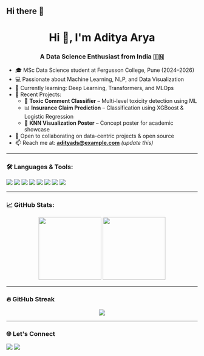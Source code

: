 ## Hi there 👋


<h1 align="center">Hi 👋, I'm Aditya Arya</h1>
<h3 align="center">A Data Science Enthusiast from India 🇮🇳</h3>

- 🎓 MSc Data Science student at Fergusson College, Pune (2024–2026)  
- 💻 Passionate about Machine Learning, NLP, and Data Visualization  
- 🌱 Currently learning: Deep Learning, Transformers, and MLOps  
- 🔭 Recent Projects:
  - 🧠 **Toxic Comment Classifier** – Multi-level toxicity detection using ML
  - 📊 **Insurance Claim Prediction** – Classification using XGBoost & Logistic Regression
  - 🧮 **KNN Visualization Poster** – Concept poster for academic showcase  
- 👯 Open to collaborating on data-centric projects & open source  
- 📫 Reach me at: **adityads@example.com** *(update this)*

---

### 🛠️ Languages & Tools:
<p>
  <img src="https://img.shields.io/badge/Python-3776AB?style=for-the-badge&logo=python&logoColor=white"/>
  <img src="https://img.shields.io/badge/R-276DC3?style=for-the-badge&logo=r&logoColor=white"/>
  <img src="https://img.shields.io/badge/PostgreSQL-336791?style=for-the-badge&logo=postgresql&logoColor=white"/>
  <img src="https://img.shields.io/badge/Scikit--Learn-F7931E?style=for-the-badge&logo=scikit-learn&logoColor=black"/>
  <img src="https://img.shields.io/badge/XGBoost-EC6C00?style=for-the-badge&logo=xgboost&logoColor=white"/>
  <img src="https://img.shields.io/badge/JavaScript-F7DF1E?style=for-the-badge&logo=javascript&logoColor=black"/>
  <img src="https://img.shields.io/badge/React-20232A?style=for-the-badge&logo=react&logoColor=61DAFB"/>
  <img src="https://img.shields.io/badge/Node.js-339933?style=for-the-badge&logo=node.js&logoColor=white"/>
</p>

---

### 📈 GitHub Stats:
<p align="center">
  <img src="https://github-readme-stats.vercel.app/api?username=getadityaarya&show_icons=true&theme=radical" height="165"/>
  <img src="https://github-readme-stats.vercel.app/api/top-langs/?username=getadityaarya&layout=compact&theme=radical" height="165"/>
</p>

---

### 🔥 GitHub Streak
<p align="center">
  <img src="https://github-readme-streak-stats.herokuapp.com/?user=getadityaarya&theme=radical"/>
</p>

---

### 🌐 Let's Connect
<p>
  <a href="mailto:adityads@example.com"><img src="https://img.shields.io/badge/Gmail-D14836?style=for-the-badge&logo=gmail&logoColor=white"/></a>
  <a href="https://www.linkedin.com/in/your-linkedin" target="_blank"><img src="https://img.shields.io/badge/LinkedIn-0077B5?style=for-the-badge&logo=linkedin&logoColor=white"/></a>
  <!-- Add more links as needed -->
</p>

